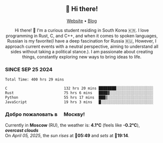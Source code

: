 <h2 align="center">👋 Hi there!</h2>
<p align="center">
  <a href="https://urdekcah.ru">Website</a> •
  <a href="https://urdekcah.blog">Blog</a>
</p>

<p align="center">
  Hi there! 👋 I'm a curious student residing in South Korea 🇰🇷. I love programming in Rust, C, and C++, and when it comes to spoken languages, Russian is my favorite(I have a deep fascination for Russia 🇷🇺, However, I approach current events with a neutral perspective, aiming to understand all sides without taking a political stance.). I am passionate about creating things, constantly exploring new ways to bring ideas to life.
</p>

### SINCE SEP 25 2024
<!--START_SECTION:waka-->
<!--LAST_WAKA_UPDATE:2025-04-05 18:08:08-->
```txt
Total Time: 400 hrs 29 mins

C                          132 hrs 20 mins ████████░░░░░░░░░░░░░░░░░   32.15 %
Rust                       75 hrs 6 mins   ████▓░░░░░░░░░░░░░░░░░░░░   18.24 %
Python                     55 hrs 17 mins  ███▒░░░░░░░░░░░░░░░░░░░░░   13.43 %
JavaScript                 19 hrs 3 mins   █░░░░░░░░░░░░░░░░░░░░░░░░   04.63 %
```
<!--END_SECTION:waka-->

<h3>Добро пожаловать в <img src="https://cdn-icons-png.flaticon.com/512/197/197408.png" width="13"/> Москву!</h3>

<!--START_SECTION:weather:moscow-->
<!--LAST_WEATHER_UPDATE:2025-04-05 18:08:06-->
Currently in **Moscow** (RU), the weather is: **4.1°C** (feels like **-0.2°C**), ***overcast clouds***<br/>
On *April 05, 2025*, the *sun rises* at 🌅**05:49** and *sets* at 🌇**19:14**.
<!--END_SECTION:weather-->
